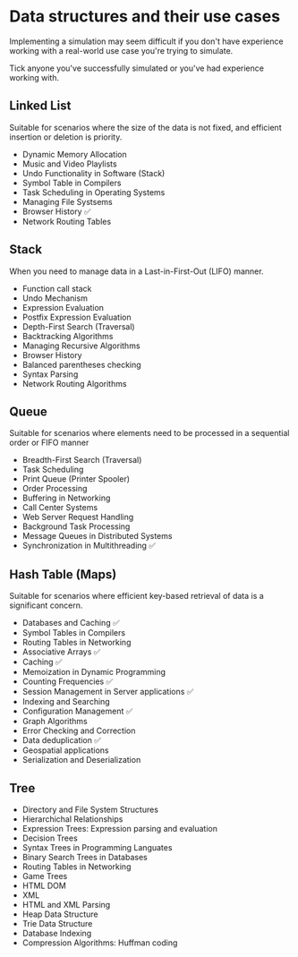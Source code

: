 # Data structures and their use cases
Implementing a simulation may seem difficult if you don't have experience working with a real-world use case you're trying to simulate.

Tick anyone you've successfully simulated or you've had experience working with.

## Linked List
Suitable for scenarios where the size of the data is not fixed, and efficient insertion or deletion is priority.
- Dynamic Memory Allocation
- Music and Video Playlists
- Undo Functionality in Software (Stack)
- Symbol Table in Compilers
- Task Scheduling in Operating Systems
- Managing File Systsems
- Browser History ✅
- Network Routing Tables

## Stack
When you need to manage data in a Last-in-First-Out (LIFO) manner.
- Function call stack
- Undo Mechanism
- Expression Evaluation
- Postfix Expression Evaluation
- Depth-First Search (Traversal)
- Backtracking Algorithms
- Managing Recursive Algorithms
- Browser History
- Balanced parentheses checking
- Syntax Parsing
- Network Routing Algorithms

## Queue
Suitable for scenarios where elements need to be processed in a sequential order or FIFO manner
- Breadth-First Search (Traversal)
- Task Scheduling
- Print Queue (Printer Spooler)
- Order Processing
- Buffering in Networking
- Call Center Systems
- Web Server Request Handling 
- Background Task Processing
- Message Queues in Distributed Systems
- Synchronization in Multithreading ✅

## Hash Table (Maps)
Suitable for scenarios where efficient key-based retrieval of data is a significant concern.
- Databases and Caching ✅
- Symbol Tables in Compilers
- Routing Tables in Networking
- Associative Arrays ✅
- Caching ✅
- Memoization in Dynamic Programming
- Counting Frequencies ✅
- Session Management in Server applications ✅
- Indexing and Searching
- Configuration Management ✅
- Graph Algorithms
- Error Checking and Correction
- Data deduplication ✅
- Geospatial applications
- Serialization and Deserialization

## Tree
- Directory and File System Structures
- Hierarchichal Relationships
- Expression Trees: Expression parsing and evaluation
- Decision Trees
- Syntax Trees in Programming Languates
- Binary Search Trees in Databases
- Routing Tables in Networking
- Game Trees
- HTML DOM
- XML
- HTML and XML Parsing
- Heap Data Structure
- Trie Data Structure
- Database Indexing
- Compression Algorithms: Huffman coding